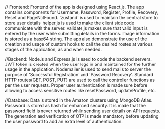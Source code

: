 // Frontend:
Frontend of the app is designed using React.js. The app contains components for Username, Password, Register, Profile, Recovery, Reset and PageNotFound.
'zustand' is used to maintain the central store to store user details.
helper.js is used to make the client side code communicate with the server.
validate.js makes sure that valid input is entered by the user while submitting details in the forms.
Image information is stored as a base64 string.
The app also demonstrate the use of the creation and usage of custom hooks to call the desired routes at various stages of the application, as and when needed.


//Backend:
Node.js and Express.js is used to code the backend servers.
JWT token is created when the user logs in and maintained for the further usage in the application.
Nodemailer is used to send mails to server the purpose of 'Successful Registration' and 'Password Recovery'.
Standard HTTP routes(GET, POST, PUT) are used to call the controller functions as per the user requests.
Proper user authentication is made sure before allowing to access sensitive routes like resetPassword, updateProfile, etc.

//Database:
Data is stored in the Amazon clusters using MongoDB Atlas.
Password is stored as hash for enhanced security.
It is made that the password field is never returned while sending user details on API requests.
The generation and verification of OTP is made mandatory before updating the user password to add an extra level of authentication.
